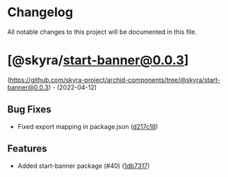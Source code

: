 # Changelog

All notable changes to this project will be documented in this file.

# [@skyra/start-banner@0.0.3]
(https://github.com/skyra-project/archid-components/tree/@skyra/start-banner@0.0.3) - (2022-04-12)

## Bug Fixes

- Fixed export mapping in package.json ([d217c18](https://github.com/skyra-project/archid-components/commit/d217c18ac357fd83c448fc5682857b292e09da60))

## Features

- Added start-banner package (#40) ([1db7317](https://github.com/skyra-project/archid-components/commit/1db73176458bf9996137e91d8c26d182bbaa203a))

